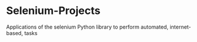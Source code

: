 # Selenium-Projects
Applications of the selenium Python library to perform automated, internet-based, tasks
